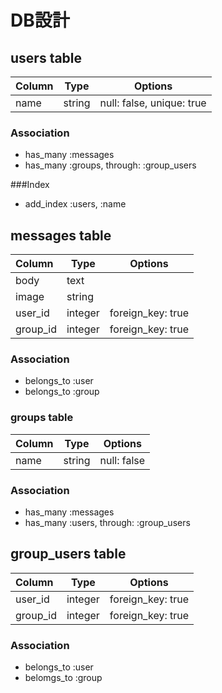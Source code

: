 # DB設計

## users table
| Column     | Type     | Options                   |
|:-----------|----------|---------------------------|
| name       | string   | null: false, unique: true |

### Association
* has_many :messages
* has_many :groups, through: :group_users

###Index
* add_index :users, :name

## messages table
| Column     | Type     | Options                   |
|:-----------|----------|---------------------------|
| body       | text     |                           |
| image      | string   |                           |
| user_id    | integer  | foreign_key: true         |
| group_id   | integer  | foreign_key: true         |
### Association
* belongs_to :user
* belongs_to :group

### groups table
| Column     | Type     | Options                   |
|:-----------|----------|---------------------------|
| name       | string   | null: false               |

### Association
* has_many :messages
* has_many :users, through: :group_users

## group_users table
| Column     | Type     | Options                   |
|:-----------|----------|---------------------------|
| user_id    | integer  | foreign_key: true         |
| group_id   | integer  | foreign_key: true         |

### Association
* belongs_to :user
* belomgs_to :group